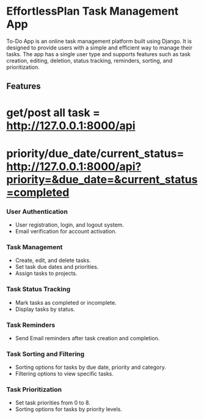 # EffortlessPlan Task Management App

To-Do App is an online task management platform built using Django. It is designed to provide users with a simple and efficient way to manage their tasks. The app has a single user type and supports features such as task creation, editing, deletion, status tracking, reminders, sorting, and prioritization.

## Features

# get/post all task = http://127.0.0.1:8000/api

#  priority/due_date/current_status= http://127.0.0.1:8000/api?priority=&due_date=&current_status=completed










### User Authentication 

- User registration, login, and logout system.
- Email verification for account activation.

### Task Management 

- Create, edit, and delete tasks.
- Set task due dates and priorities.
- Assign tasks to projects.

### Task Status Tracking

- Mark tasks as completed or incomplete.
- Display tasks by status.

### Task Reminders

- Send Email reminders after task creation and completion.

### Task Sorting and Filtering

- Sorting options for tasks by due date, priority and category.
- Filtering options to view specific tasks.

### Task Prioritization

- Set task priorities from 0 to 8.
- Sorting options for tasks by priority levels.

